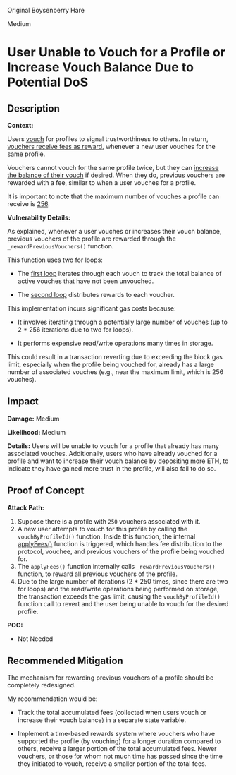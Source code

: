 Original Boysenberry Hare

Medium

# User Unable to Vouch for a Profile or Increase Vouch Balance Due to Potential DoS


## Description

**Context:**

Users [vouch](https://github.com/sherlock-audit/2024-11-ethos-network-ii/blob/57c02df7c56f0b18c681a89ebccc28c86c72d8d8/ethos/packages/contracts/contracts/EthosVouch.sol#L330-L415) for profiles to signal trustworthiness to others. In return, [vouchers receive fees as reward](https://github.com/sherlock-audit/2024-11-ethos-network-ii/blob/57c02df7c56f0b18c681a89ebccc28c86c72d8d8/ethos/packages/contracts/contracts/EthosVouch.sol#L697-L739), whenever a new user vouches for the same profile.

Vouchers cannot vouch for the same profile twice, but they can [increase the balance of their vouch](https://github.com/sherlock-audit/2024-11-ethos-network-ii/blob/57c02df7c56f0b18c681a89ebccc28c86c72d8d8/ethos/packages/contracts/contracts/EthosVouch.sol#L426-L444) if desired. When they do, previous vouchers are rewarded with a fee, similar to when a user vouches for a profile.

It is important to note that the maximum number of vouches a profile can receive is [256](https://github.com/sherlock-audit/2024-11-ethos-network-ii/blob/57c02df7c56f0b18c681a89ebccc28c86c72d8d8/ethos/packages/contracts/contracts/EthosVouch.sol#L287).

**Vulnerability Details:**

As explained, whenever a user vouches or increases their vouch balance, previous vouchers of the profile are rewarded through the `_rewardPreviousVouchers()` function.

This function uses two for loops:

- The [first loop](https://github.com/sherlock-audit/2024-11-ethos-network-ii/blob/57c02df7c56f0b18c681a89ebccc28c86c72d8d8/ethos/packages/contracts/contracts/EthosVouch.sol#L705-L717) iterates through each vouch to track the total balance of active vouches that have not been unvouched.

- The [second loop](https://github.com/sherlock-audit/2024-11-ethos-network-ii/blob/57c02df7c56f0b18c681a89ebccc28c86c72d8d8/ethos/packages/contracts/contracts/EthosVouch.sol#L720-L731) distributes rewards to each voucher.
  
This implementation incurs significant gas costs because:

- It involves iterating through a potentially large number of vouches (up to 2 * 256 iterations due to two for loops).
  
- It performs expensive read/write operations many times in storage.
  
This could result in a transaction reverting due to exceeding the block gas limit, especially when the profile being vouched for, already has a large number of associated vouches (e.g., near the maximum limit, which is 256 vouches).


## Impact

**Damage:** Medium

**Likelihood:** Medium

**Details:** Users will be unable to vouch for a profile that already has many associated vouches. Additionally, users who have already vouched for a profile and want to increase their vouch balance by depositing more ETH, to indicate they have gained more trust in the profile, will also fail to do so.

## Proof of Concept

**Attack Path:**

1. Suppose there is a profile with `250` vouchers associated with it.
2. A new user attempts to vouch for this profile by calling the `vouchByProfileId()` function. Inside this function, the internal [applyFees()](https://github.com/sherlock-audit/2024-11-ethos-network-ii/blob/57c02df7c56f0b18c681a89ebccc28c86c72d8d8/ethos/packages/contracts/contracts/EthosVouch.sol#L929-L965) function is triggered, which handles fee distribution to the protocol, vouchee, and previous vouchers of the profile being vouched for.
3. The `applyFees()` function internally calls `_rewardPreviousVouchers()` function, to reward all previous vouchers of the profile.
4. Due to the large number of iterations (2 * 250 times, since there are two for loops) and the read/write operations being performed on storage, the transaction exceeds the gas limit, causing the `vouchByProfileId()` function call to revert and the user being unable to vouch for the desired profile.

**POC:**

- Not Needed

## Recommended Mitigation

The mechanism for rewarding previous vouchers of a profile should be completely redesigned.

My recommendation would be:

- Track the total accumulated fees (collected when users vouch or increase their vouch balance) in a separate state variable.
  
- Implement a time-based rewards system where vouchers who have supported the profile (by vouching) for a longer duration compared to others, receive a larger portion of the total accumulated fees. Newer vouchers, or those for whom not much time has passed since the time they initiated to vouch, receive a smaller portion of the total fees.